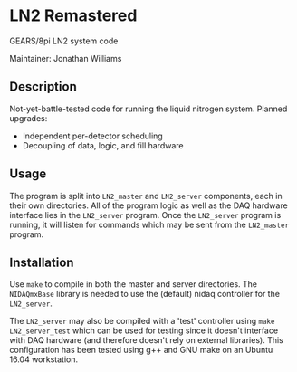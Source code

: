 # LN2 Remastered

GEARS/8pi LN2 system code

Maintainer: Jonathan Williams

## Description

Not-yet-battle-tested code for running the liquid nitrogen system.  Planned upgrades:

* Independent per-detector scheduling
* Decoupling of data, logic, and fill hardware

## Usage

The program is split into `LN2_master` and `LN2_server` components, each in their own directories.  All of the program logic as well as the DAQ hardware interface lies in the `LN2_server` program.  Once the `LN2_server` program is running, it will listen for commands which may be sent from the `LN2_master` program.

## Installation

Use `make` to compile in both the master and server directories.  The `NIDAQmxBase` library is needed to use the (default) nidaq controller for the `LN2_server`.

The `LN2_server` may also be compiled with a 'test' controller using `make LN2_server_test` which can be used for testing since it doesn't interface with DAQ hardware (and therefore doesn't rely on external libraries).  This configuration has been tested using g++ and GNU make on an Ubuntu 16.04 workstation.

